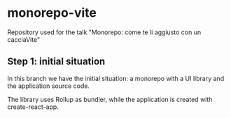 # monorepo-vite
Repository used for the talk "Monorepo: come te li aggiusto con un cacciaVite"

## Step 1: initial situation

In this branch we have the initial situation: a monorepo with a UI library and the application source code.

The library uses Rollup as bundler, while the application is created with create-react-app.